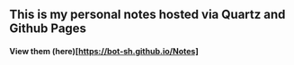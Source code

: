 ## This is my personal notes hosted via Quartz and Github Pages
#### View them (here)[https://bot-sh.github.io/Notes]
